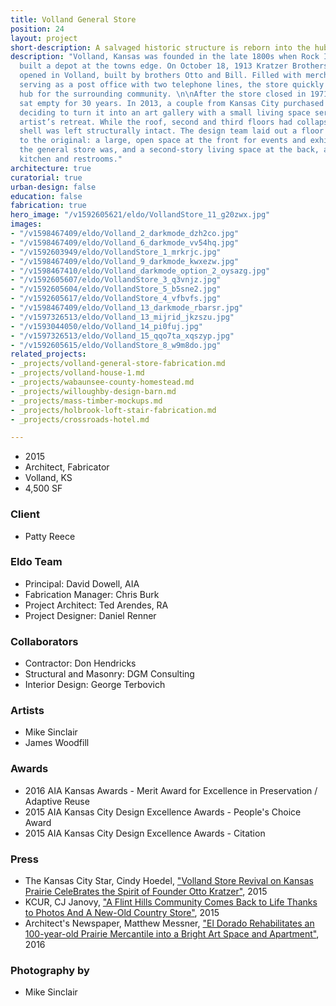 ```yaml
---
title: Volland General Store
position: 24
layout: project
short-description: A salvaged historic structure is reborn into the hub of a community.
description: "Volland, Kansas was founded in the late 1800s when Rock Island Railroad
  built a depot at the towns edge. On October 18, 1913 Kratzer Brothers Mercantile
  opened in Volland, built by brothers Otto and Bill. Filled with merchandise and
  serving as a post office with two telephone lines, the store quickly became a cultural
  hub for the surrounding community. \n\nAfter the store closed in 1971, the building
  sat empty for 30 years. In 2013, a couple from Kansas City purchased the building,
  deciding to turn it into an art gallery with a small living space serving as an
  artist’s retreat. While the roof, second and third floors had collapsed, the masonry
  shell was left structurally intact. The design team laid out a floor plan similar
  to the original: a large, open space at the front for events and exhibitions where
  the general store was, and a second-story living space at the back, above a catering
  kitchen and restrooms."
architecture: true
curatorial: true
urban-design: false
education: false
fabrication: true
hero_image: "/v1592605621/eldo/VollandStore_11_g20zwx.jpg"
images:
- "/v1598467409/eldo/Volland_2_darkmode_dzh2co.jpg"
- "/v1598467409/eldo/Volland_6_darkmode_vv54hq.jpg"
- "/v1592603949/eldo/VollandStore_1_mrkrjc.jpg"
- "/v1598467409/eldo/Volland_9_darkmode_kwxezw.jpg"
- "/v1598467410/eldo/Volland_darkmode_option_2_oysazg.jpg"
- "/v1592605607/eldo/VollandStore_3_q3vnjz.jpg"
- "/v1592605604/eldo/VollandStore_5_b5sne2.jpg"
- "/v1592605617/eldo/VollandStore_4_vfbvfs.jpg"
- "/v1598467409/eldo/Volland_13_darkmode_rbarsr.jpg"
- "/v1597326513/eldo/Volland_13_mijrid_jkzszu.jpg"
- "/v1593044050/eldo/Volland_14_pi0fuj.jpg"
- "/v1597326513/eldo/Volland_15_qqo7ta_xqszyp.jpg"
- "/v1592605615/eldo/VollandStore_8_w9m8do.jpg"
related_projects:
- _projects/volland-general-store-fabrication.md
- _projects/volland-house-1.md
- _projects/wabaunsee-county-homestead.md
- _projects/willoughby-design-barn.md
- _projects/mass-timber-mockups.md
- _projects/holbrook-loft-stair-fabrication.md
- _projects/crossroads-hotel.md

---
```

* 2015
* Architect, Fabricator
* Volland, KS
* 4,500 SF

### Client

* Patty Reece

### Eldo Team

* Principal: David Dowell, AIA
* Fabrication Manager: Chris Burk
* Project Architect: Ted Arendes, RA
* Project Designer: Daniel Renner

### Collaborators

* Contractor: Don Hendricks
* Structural and Masonry: DGM Consulting
* Interior Design: George Terbovich

### Artists

* Mike Sinclair
* James Woodfill

### Awards

* 2016 AIA Kansas Awards - Merit Award for Excellence in Preservation / Adaptive Reuse
* 2015 AIA Kansas City Design Excellence Awards - People's Choice Award
* 2015 AIA Kansas City Design Excellence Awards - Citation

### Press

* The Kansas City Star, Cindy Hoedel, ["Volland Store Revival on Kansas Prairie CeleBrates the Spirit of Founder Otto Kratzer"](https://www.kansascity.com/entertainment/article25513768.html "Volland Store Revival on Kansas Prairie CeleBrates the Spirit of Founder Otto Kratzer"), 2015
* KCUR, CJ Janovy, ["A Flint Hills Community Comes Back to Life Thanks to Photos And A New-Old Country Store"](https://www.kcur.org/post/flint-hills-community-comes-back-life-thanks-photos-and-new-old-country-store#stream/0 "A Flint Hills Community Comes Back to Life Thanks to Photos And A New-Old Country Store"), 2015
* Architect's Newspaper, Matthew Messner, ["El Dorado Rehabilitates an 100-year-old Prairie Mercantile into a Bright Art Space and Apartment"](http://archpaper.com/2016/05/el-dorado-inc-rehabilitates-mercantile/#gallery-0-slide-0 "El Dorado Rehabilitates an 100-year-old Prairie Mercantile into a Bright Art Space and Apartment"), 2016

### Photography by

* Mike Sinclair